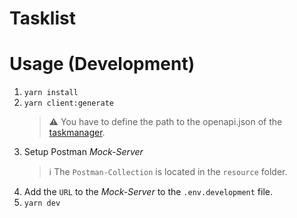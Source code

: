 # Tasklist

# Usage (Development)

1. `yarn install`
2. `yarn client:generate`
   > :warning: You have to define the path to the openapi.json of
   > the [taskmanager](https://github.com/miragon/ma-zeebe-taskmanagement).
3. Setup Postman *Mock-Server*
   > ℹ️ The `Postman-Collection` is located in the `resource` folder.
4. Add the `URL` to the *Mock-Server* to the `.env.development` file.
5. `yarn dev`
